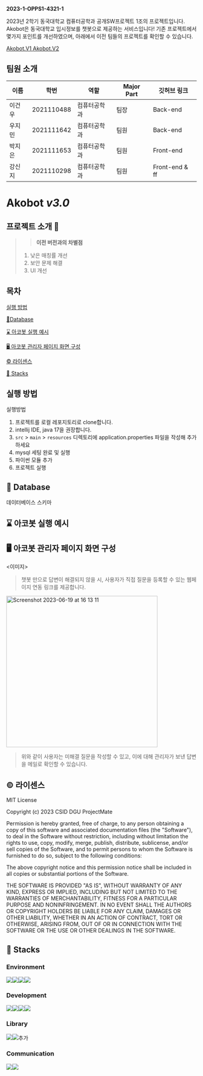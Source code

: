 **2023-1-OPPS1-4321-1**

2023년 2학기 동국대학교 컴퓨터공학과 공개SW프로젝트 1조의 프로젝트입니다.
Akobot은 동국대학교 입시정보를 챗봇으로 제공하는 서비스입니다! 기존 프로젝트에서 몇가지 포인트를 개선하였으며, 아래에서 이전 팀들의 프로젝트를 확인할 수 있습니다. 

[ Akobot.V1 ](https://github.com/junoade/2021-1-OSSP2-ttogttagis-3)
[ Akobot.V2 ](https://github.com/CSID-DGU/2023-1-OSSP1-ProjectMate-2)

## 팀원 소개

| 이름 | 학번 | 역할 | Major Part | 깃허브 링크 |
| --- | --- | --- | --- | --- |
| 이건우 | 2021110488 | 컴퓨터공학과 | 팀장 | Back-end |  |
| 우지민 | 2021111642 | 컴퓨터공학과 | 팀원 | Back-end |[@jiminw00] https://github.com/jiminw00 |
| 박지은 | 2021111653 | 컴퓨터공학과 | 팀원 | Front-end |  |
| 강신지 | 2021110298 | 컴퓨터공학과 | 팀원 | Front-end & ff |  |

# Akobot *v3.0* 


## 프로젝트 소개  💬

> 
> 
> > **이전 버전과의 차별점**
> > 
> 1. 낮은 매칭률 개선
> 2. 보안 문제 해결
> 3. UI 개선
> 

## **목차**
[실행 방법](https://github.com/CSID-DGU/2023-1-OPPS1-ProjectMate-2/blob/main/README.md#실행-방법)

[📍Database](https://github.com/CSID-DGU/2023-1-OPPS1-ProjectMate-2/blob/main/README.md#Database)

[⌛ 아코봇 실행 예시](https://github.com/CSID-DGU/2023-1-OPPS1-ProjectMate-2/blob/main/README.md#-아코봇-실행-예시) 

[🖥️ 아코봇 관리자 페이지 화면 구성](https://github.com/CSID-DGU/2023-1-OPPS1-ProjectMate-2/blob/main/README.md#%EF%B8%8F-아코봇-관리자-페이지-화면-구성) 

[©️ 라이센스](https://github.com/CSID-DGU/2023-1-OPPS1-ProjectMate-2/blob/main/README.md#%EF%B8%8F-라이센스) 

[🔧 Stacks ](https://github.com/CSID-DGU/2023-1-OPPS1-ProjectMate-2/blob/main/README.md#-stacks)

## 실행 방법 
실행방법
1. 프로젝트를 로컬 레포지토리로 clone합니다.
2. intellij IDE, java 17을 권장합니다. 
3. `src` > `main` > `resources` 디렉토리에 application.properties 파일을 작성해 추가하세요
4. mysql 세팅 완료 및 실행
5. 파이썬 모듈 추가
6. 프로젝트 실행 

## 📍 Database

데이터베이스 스키마

## ⌛ 아코봇 실행 예시


## 🖥️ 아코봇 관리자 페이지 화면 구성

<이미지>

> 챗봇 만으로 답변이 해결되지 않을 시, 사용자가 직접 질문을 등록할 수 있는 웹페이지 연동 링크를 제공합니다.

<img width="400" alt="Screenshot 2023-06-19 at 16 13 11" src="https://github.com/CSID-DGU/2023-1-OPPS1-ProjectMate-2/assets/114139700/33bb0116-f5bd-4e3d-b4c6-49c4def128e1">

> 위와 같이 사용자는 미해결 질문을 작성할 수 있고, 이에 대해 관리자가 보낸 답변을 메일로 확인할 수 있습니다. 

## ©️ 라이센스

MIT License

Copyright (c) 2023 CSID DGU ProjectMate

Permission is hereby granted, free of charge, to any person obtaining a copy
of this software and associated documentation files (the "Software"), to deal
in the Software without restriction, including without limitation the rights
to use, copy, modify, merge, publish, distribute, sublicense, and/or sell
copies of the Software, and to permit persons to whom the Software is
furnished to do so, subject to the following conditions:

The above copyright notice and this permission notice shall be included in all
copies or substantial portions of the Software.

THE SOFTWARE IS PROVIDED "AS IS", WITHOUT WARRANTY OF ANY KIND, EXPRESS OR
IMPLIED, INCLUDING BUT NOT LIMITED TO THE WARRANTIES OF MERCHANTABILITY,
FITNESS FOR A PARTICULAR PURPOSE AND NONINFRINGEMENT. IN NO EVENT SHALL THE
AUTHORS OR COPYRIGHT HOLDERS BE LIABLE FOR ANY CLAIM, DAMAGES OR OTHER
LIABILITY, WHETHER IN AN ACTION OF CONTRACT, TORT OR OTHERWISE, ARISING FROM,
OUT OF OR IN CONNECTION WITH THE SOFTWARE OR THE USE OR OTHER DEALINGS IN THE
SOFTWARE.

## 🔧 Stacks


### Environment
<img src="https://img.shields.io/badge/Git-F05032?style=flat-square&logo=git&logoColor=white"/><img src="https://img.shields.io/badge/GitHub-181717?style=flat-square&logo=GitHub&logoColor=white"/><img src="https://img.shields.io/badge/Visual Studio Code-007ACC?style=flat-square&logo=Visual Studio Code&logoColor=white"/><img src="https://img.shields.io/badge/Intelli%20j-orange?style=flat-square&logo=intellijidea&logoColor=black"/>

### Development
<img src="https://img.shields.io/badge/Python-3776AB?style=flat-square&logo=Python&logoColor=white"/><img src="https://img.shields.io/badge/Spring-6DB33F?style=flat-square&logo=Spring&logoColor=white"/><img src="https://img.shields.io/badge/JavaScript-F7DF1E?style=flat-square&logo=javascript&logoColor=black"/><img src="https://img.shields.io/badge/MySQL-4479A1?style=flat-square&logo=MySQL&logoColor=white"/>

### Library
<img src="https://img.shields.io/badge/soynlp-0.0.493-brightgreen?style=flat-square&logo=soynlp&logoColor=white"/><img src="https://img.shields.io/badge/pip-23.1.2-blue?style=flat-square&logo=pip&logoColor=white"/>추가

### Communication
<img src="https://img.shields.io/badge/Notion-white?style=flat-square&logo=Notion&logoColor=black"/><img src="https://img.shields.io/badge/Webex-black?style=flat-square&logo=Webex&logoColor=white"/>
